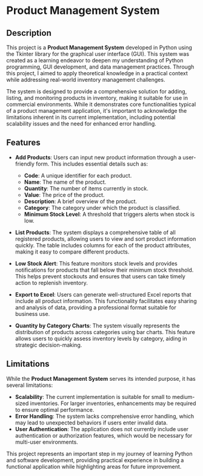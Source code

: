 # Product Management System

## Description

This project is a **Product Management System** developed in Python using the Tkinter library for the graphical user interface (GUI). This system was created as a learning endeavor to deepen my understanding of Python programming, GUI development, and data management practices. Through this project, I aimed to apply theoretical knowledge in a practical context while addressing real-world inventory management challenges.

The system is designed to provide a comprehensive solution for adding, listing, and monitoring products in inventory, making it suitable for use in commercial environments. While it demonstrates core functionalities typical of a product management application, it's important to acknowledge the limitations inherent in its current implementation, including potential scalability issues and the need for enhanced error handling.

## Features

- **Add Products**: Users can input new product information through a user-friendly form. This includes essential details such as:
  - **Code**: A unique identifier for each product.
  - **Name**: The name of the product.
  - **Quantity**: The number of items currently in stock.
  - **Value**: The price of the product.
  - **Description**: A brief overview of the product.
  - **Category**: The category under which the product is classified.
  - **Minimum Stock Level**: A threshold that triggers alerts when stock is low.

- **List Products**: The system displays a comprehensive table of all registered products, allowing users to view and sort product information quickly. The table includes columns for each of the product attributes, making it easy to compare different products.

- **Low Stock Alert**: This feature monitors stock levels and provides notifications for products that fall below their minimum stock threshold. This helps prevent stockouts and ensures that users can take timely action to replenish inventory.

- **Export to Excel**: Users can generate well-structured Excel reports that include all product information. This functionality facilitates easy sharing and analysis of data, providing a professional format suitable for business use.

- **Quantity by Category Charts**: The system visually represents the distribution of products across categories using bar charts. This feature allows users to quickly assess inventory levels by category, aiding in strategic decision-making.

## Limitations

While the **Product Management System** serves its intended purpose, it has several limitations:
- **Scalability**: The current implementation is suitable for small to medium-sized inventories. For larger inventories, enhancements may be required to ensure optimal performance.
- **Error Handling**: The system lacks comprehensive error handling, which may lead to unexpected behaviors if users enter invalid data.
- **User Authentication**: The application does not currently include user authentication or authorization features, which would be necessary for multi-user environments.

This project represents an important step in my journey of learning Python and software development, providing practical experience in building a functional application while highlighting areas for future improvement.
